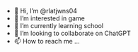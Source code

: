 - 👋 Hi, I’m @rlatjwns04
- 👀 I’m interested in game
- 🌱 I’m currently learning school
- 💞️ I’m looking to collaborate on ChatGPT
- 📫 How to reach me ...

<!---
rlatjwns04/rlatjwns04 is a ✨ special ✨ repository because its `README.md` (this file) appears on your GitHub profile.
You can click the Preview link to take a look at your changes.
--->
